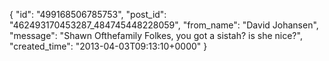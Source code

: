  {
   "id": "499168506785753",
   "post_id": "462493170453287_484745448228059",
   "from_name": "David Johansen",
   "message": "Shawn Ofthefamily Folkes, you got a sistah? is she nice?",
   "created_time": "2013-04-03T09:13:10+0000"
 }
